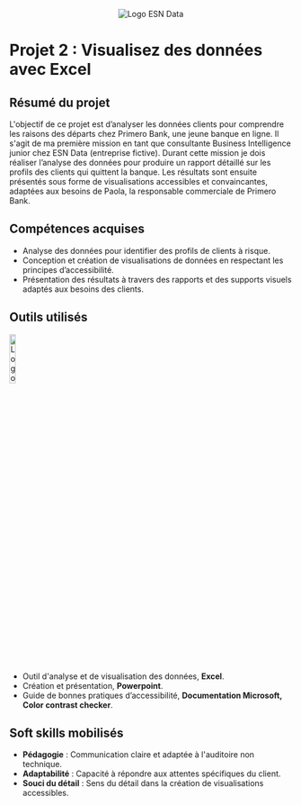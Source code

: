 <p align="center">
  <img src="https://github.com/user-attachments/assets/10531a81-1eda-473c-861c-11befeefd4ee" alt="Logo ESN Data" />
<p>

# Projet 2 : Visualisez des données avec Excel

## Résumé du projet
L'objectif de ce projet est d’analyser les données clients pour comprendre les raisons des départs chez Primero Bank, une jeune banque en ligne. 
Il s'agit de ma première mission en tant que consultante Business Intelligence junior chez ESN Data (entreprise fictive). 
Durant cette mission je dois réaliser l’analyse des données pour produire un rapport détaillé sur les profils des clients qui quittent la banque. 
Les résultats sont ensuite présentés sous forme de visualisations accessibles et convaincantes, adaptées aux besoins de Paola, la responsable commerciale de Primero Bank.

## Compétences acquises
- Analyse des données pour identifier des profils de clients à risque.
- Conception et création de visualisations de données en respectant les principes d’accessibilité.
- Présentation des résultats à travers des rapports et des supports visuels adaptés aux besoins des clients.
  
## Outils utilisés
<img src="https://github.com/user-attachments/assets/0d65f336-2149-461e-9940-7149ccf29322" alt="Logo Suite Office" width= 15% />

- Outil d'analyse et de visualisation des données, **Excel**.
- Création et présentation, **Powerpoint**.
- Guide de bonnes pratiques d’accessibilité, **Documentation Microsoft, Color contrast checker**.

## Soft skills mobilisés
- **Pédagogie** : Communication claire et adaptée à l'auditoire non technique.
- **Adaptabilité** : Capacité à répondre aux attentes spécifiques du client.
- **Souci du détail** : Sens du détail dans la création de visualisations accessibles.
